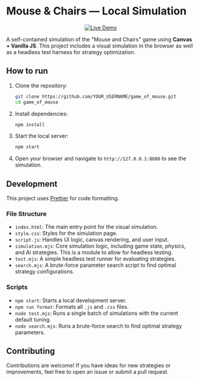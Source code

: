 # Mouse & Chairs — Local Simulation

<p align="center">
  <a href="https://dadkakdad.github.io/game_of_mouse/">
    <img src="https://img.shields.io/badge/▷-Live_Demo-2ea44f?style=for-the-badge" alt="Live Demo">
  </a>
</p>

A self-contained simulation of the "Mouse and Chairs" game using **Canvas + Vanilla JS**. This project includes a visual simulation in the browser as well as a headless test harness for strategy optimization.

## How to run

1. Clone the repository:
   ```bash
   git clone https://github.com/YOUR_USERNAME/game_of_mouse.git
   cd game_of_mouse
   ```
2. Install dependencies:
   ```bash
   npm install
   ```
3. Start the local server:
   ```bash
   npm start
   ```
4. Open your browser and navigate to `http://127.0.0.1:8080` to see the simulation.

## Development

This project uses [Prettier](https://prettier.io/) for code formatting.

### File Structure

- `index.html`: The main entry point for the visual simulation.
- `style.css`: Styles for the simulation page.
- `script.js`: Handles UI logic, canvas rendering, and user input.
- `simulation.mjs`: Core simulation logic, including game state, physics, and AI strategies. This is a module to allow for headless testing.
- `test.mjs`: A simple headless test runner for evaluating strategies.
- `search.mjs`: A brute-force parameter search script to find optimal strategy configurations.

### Scripts

- `npm start`: Starts a local development server.
- `npm run format`: Formats all `.js` and `.css` files.
- `node test.mjs`: Runs a single batch of simulations with the current default tuning.
- `node search.mjs`: Runs a brute-force search to find optimal strategy parameters.

## Contributing

Contributions are welcome! If you have ideas for new strategies or improvements, feel free to open an issue or submit a pull request.
